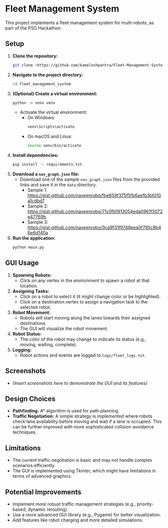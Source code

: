 # Fleet Management System

This project implements a fleet management system for multi-robots, as part of the PSG Hackathon.

## Setup

1.  **Clone the repository:**
    ```bash
    git clone <https://github.com/kamaleshpantra/Fleet-Management-System.git>
    ```
2.  **Navigate to the project directory:**
    ```bash
    cd fleet_management_system
    ```
3.  **(Optional) Create a virtual environment:**
    ```bash
    python -m venv venv
    ```
    * Activate the virtual environment:
        * On Windows:
            ```bash
            venv\Scripts\activate
            ```
        * On macOS and Linux:
            ```bash
            source venv/bin/activate
            ```
4.  **Install dependencies:**
    ```bash
    pip install -r requirements.txt
    ```
5.  **Download a `nav_graph.json` file:**
    * Download one of the sample `nav_graph.json` files from the provided links and save it in the `data` directory.
        * Sample 1: https://gist.github.com/naveenrobo/fbe659f375f5fb6aefb3bfd10a1cdbd7
        * Sample 2: https://gist.github.com/naveenrobo/71c0fb1913054eda0961f5072e47769b
        * Sample 3: https://gist.github.com/naveenrobo/0ca9f31f9748eea0f795c8b46e6d140a
6.  **Run the application:**
    ```bash
    python main.py
    ```

## GUI Usage

1.  **Spawning Robots:**
    * Click on any vertex in the environment to spawn a robot at that location.
2.  **Assigning Tasks:**
    * Click on a robot to select it (it might change color or be highlighted).
    * Click on a destination vertex to assign a navigation task to the selected robot.
3.  **Robot Movement:**
    * Robots will start moving along the lanes towards their assigned destinations.
    * The GUI will visualize the robot movement.
4.  **Robot Status:**
    * The color of the robot may change to indicate its status (e.g., moving, waiting, complete).
5.  **Logging:**
    * Robot actions and events are logged to `logs/fleet_logs.txt`.

## Screenshots

* *(Insert screenshots here to demonstrate the GUI and its features)*

## Design Choices

* **Pathfinding:** A\* algorithm is used for path planning.
* **Traffic Negotiation:** A simple strategy is implemented where robots check lane availability before moving and wait if a lane is occupied. This can be further improved with more sophisticated collision avoidance techniques.

## Limitations

* The current traffic negotiation is basic and may not handle complex scenarios efficiently.
* The GUI is implemented using Tkinter, which might have limitations in terms of advanced graphics.

## Potential Improvements

* Implement more robust traffic management strategies (e.g., priority-based, dynamic rerouting).
* Use a more advanced GUI library (e.g., Pygame) for better visualization.
* Add features like robot charging and more detailed simulations.
